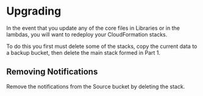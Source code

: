 # Upgrading

In the event that you update any of the core files in Libraries or in the lambdas, you will want to redeploy your CloudFormation stacks.

To do this you first must delete some of the stacks, copy the current data to a backup bucket, then delete the main stack formed in Part 1. 

## Removing Notifications

Remove the notifications from the Source bucket by deleting the stack. 
